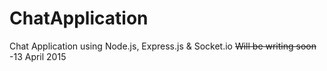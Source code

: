 # ChatApplication
Chat Application using Node.js, Express.js &amp; Socket.io
~~Will be writing soon~~ -13 April 2015
